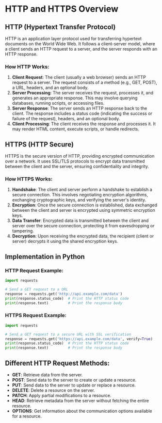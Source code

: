 # HTTP and HTTPS Overview

## HTTP (Hypertext Transfer Protocol)

HTTP is an application layer protocol used for transferring hypertext documents on the World Wide Web. It follows a client-server model, where a client sends an HTTP request to a server, and the server responds with an HTTP response.

### How HTTP Works:
1. **Client Request**: The client (usually a web browser) sends an HTTP request to a server. The request consists of a method (e.g., GET, POST), a URL, headers, and an optional body.
2. **Server Processing**: The server receives the request, processes it, and generates an appropriate response. This may involve querying databases, running scripts, or accessing files.
3. **Server Response**: The server sends an HTTP response back to the client. The response includes a status code (indicating the success or failure of the request), headers, and an optional body.
4. **Client Processing**: The client receives the response and processes it. It may render HTML content, execute scripts, or handle redirects.

## HTTPS (HTTP Secure)

HTTPS is the secure version of HTTP, providing encrypted communication over a network. It uses SSL/TLS protocols to encrypt data transmitted between the client and the server, ensuring confidentiality and integrity.

### How HTTPS Works:
1. **Handshake**: The client and server perform a handshake to establish a secure connection. This involves negotiating encryption algorithms, exchanging cryptographic keys, and verifying the server's identity.
2. **Encryption**: Once the secure connection is established, data exchanged between the client and server is encrypted using symmetric encryption keys.
3. **Data Transfer**: Encrypted data is transmitted between the client and server over the secure connection, protecting it from eavesdropping or tampering.
4. **Decryption**: Upon receiving the encrypted data, the recipient (client or server) decrypts it using the shared encryption keys.

## Implementation in Python

### HTTP Request Example:
```python
import requests

# Send a GET request to a URL
response = requests.get('http://api.example.com/data')
print(response.status_code)  # Print the HTTP status code
print(response.text)         # Print the response body
```

### HTTPS Request Example:
```python
import requests

# Send a GET request to a secure URL with SSL verification
response = requests.get('https://api.example.com/data', verify=True)
print(response.status_code)  # Print the HTTP status code
print(response.text)         # Print the response body
```

## Different HTTP Request Methods:

- **GET**: Retrieve data from the server.
- **POST**: Send data to the server to create or update a resource.
- **PUT**: Send data to the server to update or replace a resource.
- **DELETE**: Delete a resource on the server.
- **PATCH**: Apply partial modifications to a resource.
- **HEAD**: Retrieve metadata from the server without fetching the entire resource.
- **OPTIONS**: Get information about the communication options available for a resource.
